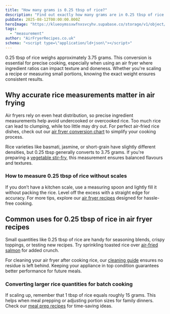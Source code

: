 ```yaml
---
title: "How many grams is 0.25 tbsp of rice?"
description: "Find out exactly how many grams are in 0.25 tbsp of rice with our easy conversion guide—perfect for air fryer recipes!"
pubDate: 2025-08-12T00:00:00.000Z
heroImage: "https://klueoymssxwfnxsvcyhv.supabase.co/storage/v1/object/public/md/how-many-grams-is-0-25-tbsp-of-rice-ed9bd711.webp"
tags:
  - "measurement"
author: "AirFryerRecipes.co.uk"
schema: "<script type=\"application/ld+json\"></script>"
---
```


<p>0.25 tbsp of rice weighs approximately 3.75 grams. This conversion is essential for precise cooking, especially when using an air fryer where ingredient ratios can impact texture and doneness. Whether you're scaling a recipe or measuring small portions, knowing the exact weight ensures consistent results.</p>  

<h2>Why accurate rice measurements matter in air frying</h2>  
<p>Air fryers rely on even heat distribution, so precise ingredient measurements help avoid undercooked or overcooked rice. Too much rice can lead to clumping, while too little may dry out. For perfect air-fried rice dishes, check out our <a href=https://www.airfryerrecipe.co.uk/air-fryer-conversion-chart>air fryer conversion chart</a> to simplify your cooking process.</p>  

<p>Rice varieties like basmati, jasmine, or short-grain have slightly different densities, but 0.25 tbsp generally converts to 3.75 grams. If you're preparing a <a href=https://www.airfryerrecipe.co.uk/recipe-category/vegetables>vegetable stir-fry</a>, this measurement ensures balanced flavours and textures.</p>  

<h3>How to measure 0.25 tbsp of rice without scales</h3>  
<p>If you don’t have a kitchen scale, use a measuring spoon and lightly fill it without packing the rice. Level off the excess with a straight edge for accuracy. For more tips, explore our <a href=https://www.airfryerrecipe.co.uk/recipes>air fryer recipes</a> designed for hassle-free cooking.</p>  

<h2>Common uses for 0.25 tbsp of rice in air fryer recipes</h2>  
<p>Small quantities like 0.25 tbsp of rice are handy for seasoning blends, crispy toppings, or testing new recipes. Try sprinkling toasted rice over <a href=https://www.airfryerrecipe.co.uk/recipe-category/salmon>air-fried salmon</a> for added crunch.</p>  

<p>For cleaning your air fryer after cooking rice, our <a href=https://www.airfryerrecipe.co.uk/air-fryer-cleaner>cleaning guide</a> ensures no residue is left behind. Keeping your appliance in top condition guarantees better performance for future meals.</p>  

<h3>Converting larger rice quantities for batch cooking</h3>  
<p>If scaling up, remember that 1 tbsp of rice equals roughly 15 grams. This helps when meal prepping or adjusting portion sizes for family dinners. Check our <a href=https://www.airfryerrecipe.co.uk/recipe-category/meal-prep>meal prep recipes</a> for time-saving ideas.</p>